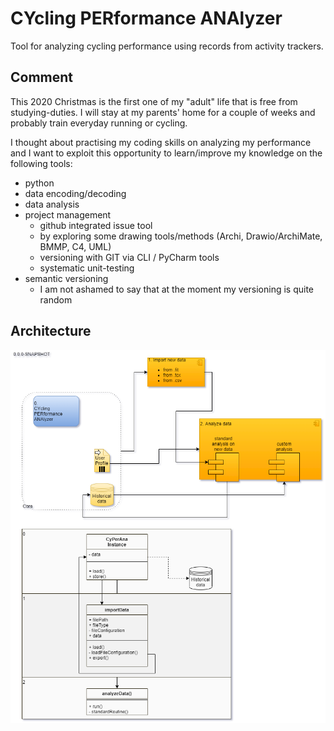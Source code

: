 # CYcling PERformance ANAlyzer
Tool for analyzing cycling performance using records from activity trackers.

## Comment
This 2020 Christmas is the first one of my "adult" life that is free from studying-duties.
I will stay at my parents' home for a couple of weeks and probably train everyday running or cycling.

I thought about practising my coding skills on analyzing my performance and I want to exploit this opportunity to
learn/improve my knowledge on the following tools:

- python
- data encoding/decoding
- data analysis
- project management
    - github integrated issue tool
    - by exploring some drawing tools/methods (Archi, Drawio/ArchiMate, BMMP, C4, UML)
    - versioning with GIT via CLI / PyCharm tools
    - systematic unit-testing
- semantic versioning
    - I am not ashamed to say that at the moment my versioning is quite random

## Architecture
![check .\architecture.png](architecture.png)

